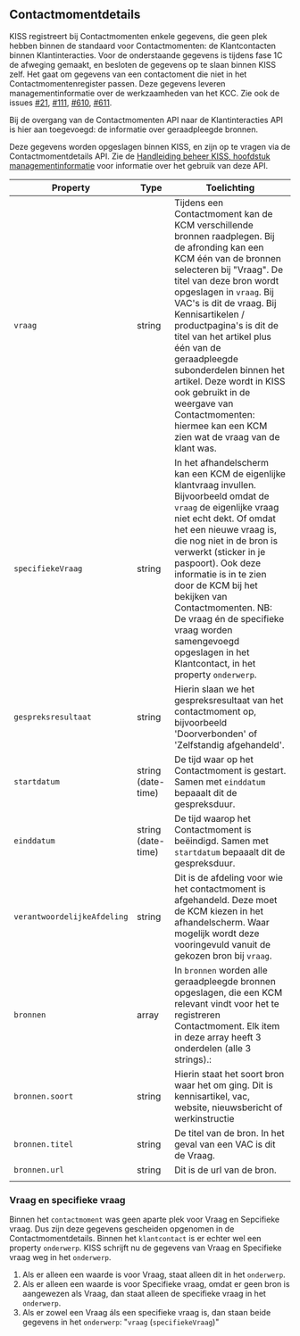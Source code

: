 ## Contactmomentdetails

KISS registreert bij Contactmomenten enkele gegevens, die geen plek hebben binnen de standaard voor Contactmomenten: de Klantcontacten binnen Klantinteracties. Voor de onderstaande gegevens is tijdens fase 1C de afweging gemaakt, en besloten de gegevens op te slaan binnen KISS zelf. Het gaat om gegevens van een contactoment die niet in het Contactmomentenregister passen. Deze gegevens leveren managementinformatie over de werkzaamheden van het KCC. Zie ook de issues  [#21](https://github.com/Klantinteractie-Servicesysteem/KISS-frontend/issues/21),  [#111](https://github.com/Klantinteractie-Servicesysteem/KISS-frontend/issues/111),  [#610](https://github.com/Klantinteractie-Servicesysteem/KISS-frontend/issues/610), [#611](https://github.com/Klantinteractie-Servicesysteem/KISS-frontend/issues/611).


Bij de overgang van de Contactmomenten API naar de Klantinteracties API is hier aan toegevoegd: de informatie over geraadpleegde bronnen.

Deze gegevens worden opgeslagen binnen KISS, en zijn op te vragen via de Contactmomentdetails API. Zie de [Handleiding beheer KISS, hoofdstuk managementinformatie](../manual/managementinformatie.md) voor informatie over het gebruik van deze API.


| Property  | Type | Toelichting |
|--------|--------|--------|
| `vraag` | string  | Tijdens een Contactmoment kan de KCM verschillende bronnen raadplegen. Bij de afronding kan een KCM één van de bronnen selecteren bij "Vraag". De titel van deze bron wordt opgeslagen in `vraag`. Bij VAC's is dit de vraag. Bij Kennisartikelen / productpagina's is dit de titel van het artikel plus één van de geraadpleegde subonderdelen binnen het artikel. Deze wordt in KISS ook gebruikt in de weergave van Contactmomenten: hiermee kan een KCM zien wat de vraag van de klant was. |
| `specifiekeVraag` | string | In het afhandelscherm kan een KCM de eigenlijke klantvraag invullen. Bijvoorbeeld omdat de `vraag` de eigenlijke vraag niet echt dekt. Of omdat het een nieuwe vraag is, die nog niet in de bron is verwerkt (sticker in je paspoort). Ook deze informatie is in te zien door de KCM bij het bekijken van Contactmomenten. NB: De vraag én de specifieke vraag worden samengevoegd opgeslagen in het Klantcontact, in het property `onderwerp`.| 
| `gespreksresultaat` | string  | Hierin slaan we het gespreksresultaat van het contactmoment op, bijvoorbeeld 'Doorverbonden' of 'Zelfstandig afgehandeld'.  | 
| `startdatum` | string (date-time) | De tijd waar op het Contactmoment is gestart. Samen met `einddatum` bepaaalt dit de gespreksduur. | 
| `einddatum` | string (date-time) | De tijd waarop het Contactmoment is beëindigd. Samen met `startdatum` bepaaalt dit de gespreksduur. | 
| `verantwoordelijkeAfdeling` | string | Dit is de afdeling voor wie het contactmoment is afgehandeld. Deze moet de KCM kiezen in het afhandelscherm. Waar mogelijk wordt deze vooringevuld vanuit de gekozen bron bij `vraag`. | 
| `bronnen` | array | In `bronnen` worden alle geraadpleegde bronnen opgeslagen, die een KCM relevant vindt voor het te registreren Contactmoment. Elk item in deze array heeft 3 onderdelen (alle 3 strings).:
| `bronnen.soort` | string |  Hierin staat het soort bron waar het om ging. Dit is kennisartikel, vac, website, nieuwsbericht of werkinstructie |
| `bronnen.titel` | string | De titel van de bron. In het geval van een VAC is dit de Vraag. |
| `bronnen.url` | string | Dit is de url van de bron.  |
|  |  |  | 


### Vraag en specifieke vraag
Binnen het `contactmoment` was geen aparte plek voor Vraag en Sepcifieke vraag. Dus zijn deze gegevens gescheiden opgenomen in de Contactmomentdetails. Binnen het `klantcontact` is er echter wel een property `onderwerp`. KISS schrijft nu de gegevens van Vraag en Specifieke vraag weg in het `onderwerp`. 

1. Als er alleen een waarde is voor Vraag, staat alleen dit in het `onderwerp`.
2. Als er alleen een waarde is voor Specifieke vraag, omdat er geen bron is aangewezen als Vraag, dan staat alleen de specifieke vraag in het `onderwerp`.
3. Als er zowel een Vraag áls een specifieke vraag is, dan staan beide gegevens in het `onderwerp`: "`vraag` (`specifiekeVraag`)"


